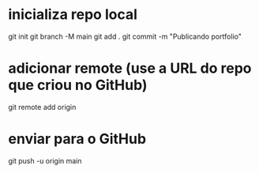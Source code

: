 # inicializa repo local
git init
git branch -M main
git add .
git commit -m "Publicando portfolio"

# adicionar remote (use a URL do repo que criou no GitHub)
git remote add origin 


# enviar para o GitHub
git push -u origin main
